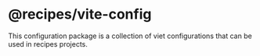 # @recipes/vite-config

This configuration package is a collection of viet configurations that can be used in recipes projects.